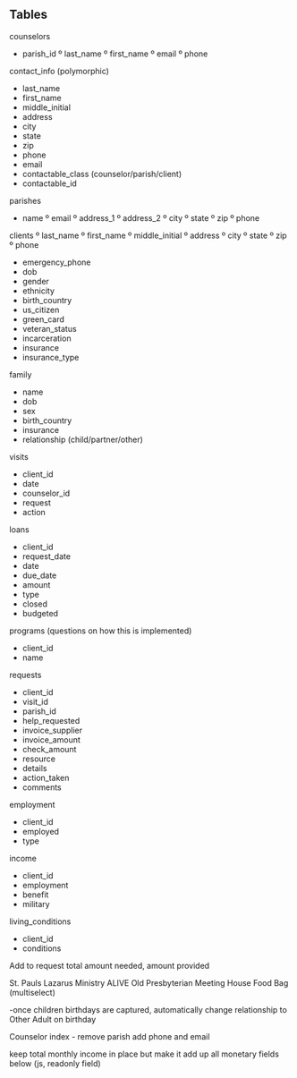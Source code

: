## Tables

counselors
- parish_id
º last_name
º first_name
º email
º phone

contact_info (polymorphic)
- last_name
- first_name
- middle_initial
- address
- city
- state
- zip
- phone
- email
- contactable_class (counselor/parish/client)
- contactable_id

parishes
- name
º email
º address_1
º address_2
º city
º state
º zip
º phone

clients
º last_name
º first_name
º middle_initial
º address
º city
º state
º zip
º phone
- emergency_phone
- dob
- gender
- ethnicity
- birth_country
- us_citizen
- green_card
- veteran_status
- incarceration
- insurance
- insurance_type

family
- name
- dob
- sex
- birth_country
- insurance
- relationship (child/partner/other)

visits
- client_id
- date
- counselor_id
- request
- action

loans
- client_id
- request_date
- date
- due_date
- amount
- type
- closed
- budgeted

programs (questions on how this is implemented)
- client_id
- name

requests
- client_id
- visit_id
- parish_id
- help_requested
- invoice_supplier
- invoice_amount
- check_amount
- resource
- details
- action_taken
- comments

employment
- client_id
- employed
- type

income
- client_id
- employment
- benefit
- military

living_conditions
- client_id
- conditions

Add to request total amount needed, amount provided


St. Pauls Lazarus Ministry
ALIVE
Old Presbyterian Meeting House
Food Bag
(multiselect)

-once children birthdays are captured, automatically change relationship to Other Adult on birthday

Counselor index - remove parish add phone and email

keep total monthly income in place but make it add up all monetary fields below (js, readonly field)
